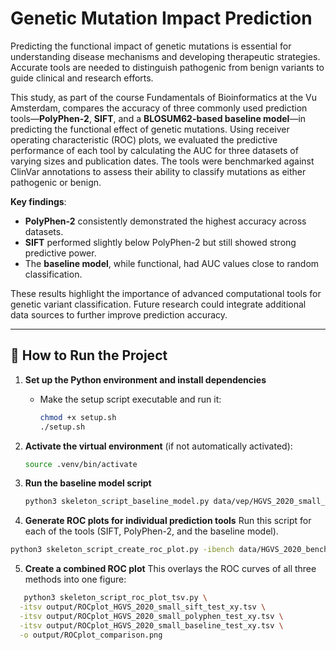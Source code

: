 # Genetic Mutation Impact Prediction

Predicting the functional impact of genetic mutations is essential for understanding disease mechanisms and developing therapeutic strategies. Accurate tools are needed to distinguish pathogenic from benign variants to guide clinical and research efforts.

This study, as part of the course Fundamentals of Bioinformatics at the Vu Amsterdam, compares the accuracy of three commonly used prediction tools—**PolyPhen-2**, **SIFT**, and a **BLOSUM62-based baseline model**—in predicting the functional effect of genetic mutations. Using receiver operating characteristic (ROC) plots, we evaluated the predictive performance of each tool by calculating the AUC for three datasets of varying sizes and publication dates. The tools were benchmarked against ClinVar annotations to assess their ability to classify mutations as either pathogenic or benign.

**Key findings**:
- **PolyPhen-2** consistently demonstrated the highest accuracy across datasets.
- **SIFT** performed slightly below PolyPhen-2 but still showed strong predictive power.
- The **baseline model**, while functional, had AUC values close to random classification.

These results highlight the importance of advanced computational tools for genetic variant classification. Future research could integrate additional data sources to further improve prediction accuracy.

---

## 🔧 How to Run the Project

1. **Set up the Python environment and install dependencies**  
   - Make the setup script executable and run it:
     ```bash
     chmod +x setup.sh
     ./setup.sh
     ```

2. **Activate the virtual environment** (if not automatically activated):  
   ```bash
   source .venv/bin/activate
   ```

3. **Run the baseline model script**

   ```bash
   python3 skeleton_script_baseline_model.py data/vep/HGVS_2020_small_VEP_baseline.tsv data/BLOSUM62.txt output/output_baseline_scores.tsv
   ```
   
4. **Generate ROC plots for individual prediction tools**
Run this script for each of the tools (SIFT, PolyPhen-2, and the baseline model).

  ```bash
  python3 skeleton_script_create_roc_plot.py -ibench data/HGVS_2020_benchmark.tsv -ipred data/vep/HGVS_2020_small_polyphen_scores.tsv -o     output/ROCplot_HGVS_2020_small_polyphen_test.png -color
  ```

5. **Create a combined ROC plot**
This overlays the ROC curves of all three methods into one figure:
  ```bash
     python3 skeleton_script_roc_plot_tsv.py \
    -itsv output/ROCplot_HGVS_2020_small_sift_test_xy.tsv \
    -itsv output/ROCplot_HGVS_2020_small_polyphen_test_xy.tsv \
    -itsv output/ROCplot_HGVS_2020_small_baseline_test_xy.tsv \
    -o output/ROCplot_comparison.png
  ```


   
